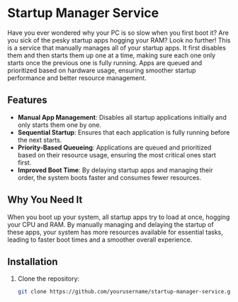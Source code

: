 # Startup Manager Service

Have you ever wondered why your PC is so slow when you first boot it? Are you sick of the pesky startup apps hogging your RAM? Look no further! This is a service that manually manages all of your startup apps. It first disables them and then starts them up one at a time, making sure each one only starts once the previous one is fully running. Apps are queued and prioritized based on hardware usage, ensuring smoother startup performance and better resource management.

## Features
- **Manual App Management**: Disables all startup applications initially and only starts them one by one.
- **Sequential Startup**: Ensures that each application is fully running before the next starts.
- **Priority-Based Queueing**: Applications are queued and prioritized based on their resource usage, ensuring the most critical ones start first.
- **Improved Boot Time**: By delaying startup apps and managing their order, the system boots faster and consumes fewer resources.

## Why You Need It
When you boot up your system, all startup apps try to load at once, hogging your CPU and RAM. By manually managing and delaying the startup of these apps, your system has more resources available for essential tasks, leading to faster boot times and a smoother overall experience.

## Installation

1. Clone the repository:
   ```bash
   git clone https://github.com/yourusername/startup-manager-service.git
